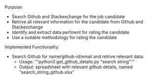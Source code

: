 Purpose:
* Search Github and Stackexchange for the job candidate
* Retrive all relevant information for the candidate from Github and Stackexchange
* Identify and extract data pertinent for rating the candidate
* Use a suitable methodology for rating the candidate

Implemented Functionality:
* Search Github for name/github-id/email and retrive relevant data:
  * Usage: '''python3 get_github_details.py "search string"'''
  * Output: spreadsheet with relevant github details, named "search_string_github.xlsx"


